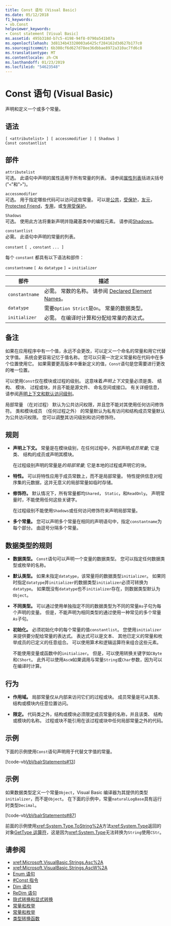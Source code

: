 ```yaml
---
title: Const 语句 (Visual Basic)
ms.date: 05/12/2018
f1_keywords:
- vb.Const
helpviewer_keywords:
- Const statement [Visual Basic]
ms.assetid: 495b318d-b7c5-4198-94f8-0790a541b07a
ms.openlocfilehash: 3d8134b43320003a6425cf284162d3d627b177c0
ms.sourcegitcommit: 6b308cf6d627d78ee36dbbae8972a310ac7fd6c8
ms.translationtype: MT
ms.contentlocale: zh-CN
ms.lasthandoff: 01/23/2019
ms.locfileid: "54623548"
---
```

# <a name="const-statement-visual-basic"></a>Const 语句 (Visual Basic)
声明和定义一个或多个常量。  
  
## <a name="syntax"></a>语法  
  
```  
[ <attributelist> ] [ accessmodifier ] [ Shadows ]   
Const constantlist  
```  
  
## <a name="parts"></a>部件  
 `attributelist`  
 可选。 此语句中声明的属性适用于所有常量的列表。 请参阅[属性列表](../../../visual-basic/language-reference/statements/attribute-list.md)括进尖括号 ("`<`"和"`>`")。  
  
 `accessmodifier`  
 可选。 用于指定哪些代码可以访问这些常量。 可以是[公共](../../../visual-basic/language-reference/modifiers/public.md)，[受保护](../../../visual-basic/language-reference/modifiers/protected.md)，[友元](../../../visual-basic/language-reference/modifiers/friend.md)， [Protected Friend](../modifiers/protected-friend.md)，[专用](../../../visual-basic/language-reference/modifiers/private.md)，或[专用受保护](../../language-reference/modifiers/private-protected.md)。
  
 `Shadows`  
 可选。 使用此方法将重新声明并隐藏基类中的编程元素。 请参阅[Shadows](../../../visual-basic/language-reference/modifiers/shadows.md)。  
  
 `constantlist`  
 必需。 此语句中声明的常量的列表。  
  
 `constant` `[ ,` `constant` `... ]`  
  
 每个 `constant` 都具有以下语法和部件：  
  
 `constantname` `[ As` `datatype` `] =` `initializer`  
  
|部件|描述|  
|----------|-----------------|  
|`constantname`|必需。 常数的名称。 请参阅 [Declared Element Names](../../../visual-basic/programming-guide/language-features/declared-elements/declared-element-names.md)。|  
|`datatype`|需要`Option Strict`是`On`。 常量的数据类型。|  
|`initializer`|必需。 在编译时计算和分配给常量的表达式。|  
  
## <a name="remarks"></a>备注  
 如果在应用程序中有一个值，永远不会更改，可以定义一个命名的常量和用它代替文字值。 系统会更容易记忆于值名称。 您可以只需一次定义常量和在代码中在多个位置使用它。 如果需要更高版本中重新定义的值，`Const`语句是您需要进行更改的唯一位置。  
  
 可以使用`Const`仅在模块或过程的级别。 这意味着*声明上下文*变量必须是类、 结构、 模块、 过程或块，并且不能是源文件、 命名空间或接口。 有关详细信息，请参阅[声明上下文和默认访问级别](../../../visual-basic/language-reference/statements/declaration-contexts-and-default-access-levels.md)。  
  
 局部常量 （在对过程） 默认为公共访问权限，并且您不能对其使用任何访问修饰符。 类和模块成员 （任何过程之外） 的常量默认为私有访问和结构成员常量默认为公共访问权限。 您可以调整其访问级别和访问修饰符。  
  
## <a name="rules"></a>规则  
  
-   **声明上下文。** 常量是在模块级别，在任何过程中，外部声明*成员常量*; 它是类、 结构的成员或声明其模块。  
  
     在过程级别声明的常量是*的局部常量*; 它是本地的过程或声明它的块。  
  
-   **特性。** 可以将特性应用于成员常数上，而不是局部常量。 特性提供信息对程序集的元数据，这并无意义的局部常量如临时存储。  
  
-   **修饰符。** 默认情况下，所有常量都均`Shared`， `Static`，和`ReadOnly`。 声明常量时，不能使用任何这些关键字。  
  
     在过程级别不能使用`Shadows`或任何访问修饰符来声明局部常量。  
  
-   **多个常量。** 您可以声明多个常量在相同的声明语句中，指定`constantname`为每个部分。 由逗号分隔多个常量。  
  
## <a name="data-type-rules"></a>数据类型的规则  
  
-   **数据类型。** `Const`语句可以声明一个变量的数据类型。 您可以指定任何数据类型或枚举的名称。  
  
-   **默认类型。** 如果未指定`datatype`，该常量将的数据类型`initializer`。 如果同时指定`datatype`并`initializer`的数据类型`initializer`必须可转换为`datatype`。 如果既没有`datatype`也不`initializer`存在，则数据类型默认为`Object`。  
  
-   **不同类型。** 可以通过使用单独指定不同的数据类型为不同的常量`As`子句为每个声明的变量。 但是，不能声明为相同类型的通过使用一种常见的多个常量`As`子句。  
  
-   **初始化。** 必须初始化中的每个常量的值`constantlist`。 您使用`initializer`来提供要分配给常量的表达式。 表达式可以是文本、 其他已定义的常量和枚举成员的已定义的任意组合。 可以使用算术和逻辑运算符来组合这些元素。  
  
     不能使用变量或函数中的`initializer`。 但是，可以使用转换关键字如`CByte`和`CShort`。 此外可以使用`AscW`如果调用与常量`String`或`Char`参数，因为可以在编译时计算。  
  
## <a name="behavior"></a>行为  
  
-   **作用域。** 局部常量仅从内部来访问它们的过程或块。 成员常量是可从其类、 结构或模块内任意位置访问。  
  
-   **限定。** 代码类之外，结构或模块必须限定成员常量的名称，并且该类、 结构或模块的名称。 过程或块不能引用在该过程或块中任何局部常量之外的代码。  
  
## <a name="example"></a>示例  
 下面的示例使用`Const`语句声明用于代替文字值的常量。  
  
 [!code-vb[VbVbalrStatements#13](../../../visual-basic/language-reference/error-messages/codesnippet/VisualBasic/const-statement_1.vb)]  
  
## <a name="example"></a>示例  
 如果数据类型定义一个常量`Object`，Visual Basic 编译器为其提供的类型`initializer`，而不是`Object`。 在下面的示例中，常量`naturalLogBase`具有运行时类型`Decimal`。  
  
 [!code-vb[VbVbalrStatements#87](../../../visual-basic/language-reference/error-messages/codesnippet/VisualBasic/const-statement_2.vb)]  
  
 前面的示例使用<xref:System.Type.ToString%2A>方法<xref:System.Type>返回的对象[GetType 运算符](../../../visual-basic/language-reference/operators/gettype-operator.md)，这是因为<xref:System.Type>无法转换为`String`使用`CStr`。  
  
## <a name="see-also"></a>请参阅
- <xref:Microsoft.VisualBasic.Strings.Asc%2A>
- <xref:Microsoft.VisualBasic.Strings.AscW%2A>
- [Enum 语句](../../../visual-basic/language-reference/statements/enum-statement.md)
- [#Const 指令](../../../visual-basic/language-reference/directives/const-directive.md)
- [Dim 语句](../../../visual-basic/language-reference/statements/dim-statement.md)
- [ReDim 语句](../../../visual-basic/language-reference/statements/redim-statement.md)
- [隐式转换和显式转换](../../../visual-basic/programming-guide/language-features/data-types/implicit-and-explicit-conversions.md)
- [常量和枚举](../../../visual-basic/programming-guide/language-features/constants-enums/index.md)
- [常量和枚举](../../../visual-basic/language-reference/constants-and-enumerations.md)
- [类型转换函数](../../../visual-basic/language-reference/functions/type-conversion-functions.md)
